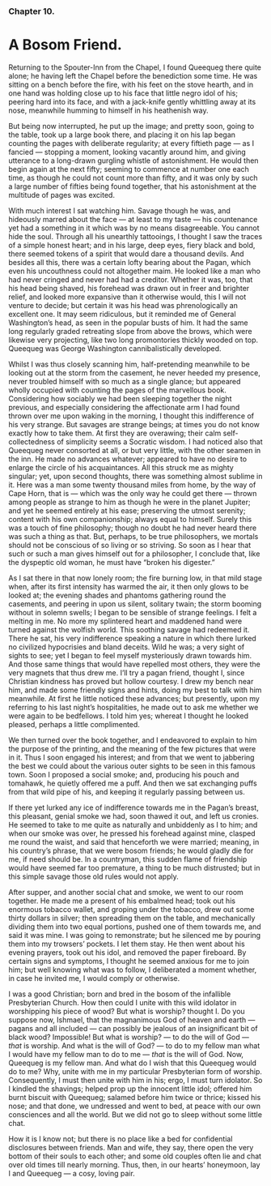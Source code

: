 ### Chapter 10.

# A Bosom Friend.

Returning to the Spouter-Inn from the Chapel, I found Queequeg there quite
alone; he having left the Chapel before the benediction some time. He was
sitting on a bench before the fire, with his feet on the stove hearth, and in
one hand was holding close up to his face that little negro idol of his;
peering hard into its face, and with a jack-knife gently whittling away at its
nose, meanwhile humming to himself in his heathenish way.

But being now interrupted, he put up the image; and pretty soon, going to the
table, took up a large book there, and placing it on his lap began counting the
pages with deliberate regularity; at every fiftieth page — as I fancied —
stopping a moment, looking vacantly around him, and giving utterance to a
long-drawn gurgling whistle of astonishment. He would then begin again at the
next fifty; seeming to commence at number one each time, as though he could not
count more than fifty, and it was only by such a large number of fifties being
found together, that his astonishment at the multitude of pages was excited.

With much interest I sat watching him. Savage though he was, and hideously
marred about the face — at least to my taste — his countenance yet had a
something in it which was by no means disagreeable. You cannot hide the soul.
Through all his unearthly tattooings, I thought I saw the traces of a simple
honest heart; and in his large, deep eyes, fiery black and bold, there seemed
tokens of a spirit that would dare a thousand devils. And besides all this,
there was a certain lofty bearing about the Pagan, which even his uncouthness
could not altogether maim. He looked like a man who had never cringed and
never had had a creditor. Whether it was, too, that his head being shaved, his
forehead was drawn out in freer and brighter relief, and looked more expansive
than it otherwise would, this I will not venture to decide; but certain it was
his head was phrenologically an excellent one. It may seem ridiculous, but it
reminded me of General Washington’s head, as seen in the popular busts of him.
It had the same long regularly graded retreating slope from above the brows,
which were likewise very projecting, like two long promontories thickly wooded
on top. Queequeg was George Washington cannibalistically developed.

Whilst I was thus closely scanning him, half-pretending meanwhile to be looking
out at the storm from the casement, he never heeded my presence, never troubled
himself with so much as a single glance; but appeared wholly occupied with
counting the pages of the marvellous book. Considering how sociably we had
been sleeping together the night previous, and especially considering the
affectionate arm I had found thrown over me upon waking in the morning, I
thought this indifference of his very strange. But savages are strange beings;
at times you do not know exactly how to take them. At first they are overawing;
their calm self-collectedness of simplicity seems a Socratic wisdom. I had
noticed also that Queequeg never consorted at all, or but very little, with the
other seamen in the inn. He made no advances whatever; appeared to have no
desire to enlarge the circle of his acquaintances. All this struck me as mighty
singular; yet, upon second thoughts, there was something almost sublime in it.
Here was a man some twenty thousand miles from home, by the way of Cape Horn,
that is — which was the only way he could get there — thrown among people as
strange to him as though he were in the planet Jupiter; and yet he seemed
entirely at his ease; preserving the utmost serenity; content with his own
companionship; always equal to himself. Surely this was a touch of fine
philosophy; though no doubt he had never heard there was such a thing as that.
But, perhaps, to be true philosophers, we mortals should not be conscious of so
living or so striving. So soon as I hear that such or such a man gives himself
out for a philosopher, I conclude that, like the dyspeptic old woman, he must
have “broken his digester.”

As I sat there in that now lonely room; the fire burning low, in that mild
stage when, after its first intensity has warmed the air, it then only glows to
be looked at; the evening shades and phantoms gathering round the casements,
and peering in upon us silent, solitary twain; the storm booming without in
solemn swells; I began to be sensible of strange feelings. I felt a melting in
me. No more my splintered heart and maddened hand were turned against the
wolfish world. This soothing savage had redeemed it. There he sat, his very
indifference speaking a nature in which there lurked no civilized hypocrisies
and bland deceits. Wild he was; a very sight of sights to see; yet I began to
feel myself mysteriously drawn towards him. And those same things that would
have repelled most others, they were the very magnets that thus drew me. I’ll
try a pagan friend, thought I, since Christian kindness has proved but hollow
courtesy. I drew my bench near him, and made some friendly signs and hints,
doing my best to talk with him meanwhile. At first he little noticed these
advances; but presently, upon my referring to his last night’s hospitalities,
he made out to ask me whether we were again to be bedfellows. I told him yes;
whereat I thought he looked pleased, perhaps a little complimented.

We then turned over the book together, and I endeavored to explain to him the
purpose of the printing, and the meaning of the few pictures that were in it.
Thus I soon engaged his interest; and from that we went to jabbering the best
we could about the various outer sights to be seen in this famous town. Soon I
proposed a social smoke; and, producing his pouch and tomahawk, he quietly
offered me a puff. And then we sat exchanging puffs from that wild pipe of his,
and keeping it regularly passing between us.

If there yet lurked any ice of indifference towards me in the Pagan’s breast,
this pleasant, genial smoke we had, soon thawed it out, and left us cronies. He
seemed to take to me quite as naturally and unbiddenly as I to him; and when
our smoke was over, he pressed his forehead against mine, clasped me round the
waist, and said that henceforth we were married; meaning, in his country’s
phrase, that we were bosom friends; he would gladly die for me, if need should
be. In a countryman, this sudden flame of friendship would have seemed far too
premature, a thing to be much distrusted; but in this simple savage those old
rules would not apply.

After supper, and another social chat and smoke, we went to our room together.
He made me a present of his embalmed head; took out his enormous tobacco
wallet, and groping under the tobacco, drew out some thirty dollars in silver;
then spreading them on the table, and mechanically dividing them into two equal
portions, pushed one of them towards me, and said it was mine. I was going to
remonstrate; but he silenced me by pouring them into my trowsers’ pockets. I
let them stay. He then went about his evening prayers, took out his idol, and
removed the paper fireboard. By certain signs and symptoms, I thought he seemed
anxious for me to join him; but well knowing what was to follow, I deliberated
a moment whether, in case he invited me, I would comply or otherwise.

I was a good Christian; born and bred in the bosom of the infallible
Presbyterian Church. How then could I unite with this wild idolator in
worshipping his piece of wood? But what is worship? thought I. Do you suppose
now, Ishmael, that the magnanimous God of heaven and earth — pagans and all
included — can possibly be jealous of an insignificant bit of black wood?
Impossible! But what is worship? — to do the will of God — _that_ is worship.
And what is the will of God? — to do to my fellow man what I would have my
fellow man to do to me — _that_ is the will of God. Now, Queequeg is my fellow
man. And what do I wish that this Queequeg would do to me? Why, unite with me
in my particular Presbyterian form of worship. Consequently, I must then unite
with him in his; ergo, I must turn idolator. So I kindled the shavings; helped
prop up the innocent little idol; offered him burnt biscuit with Queequeg;
salamed before him twice or thrice; kissed his nose; and that done, we
undressed and went to bed, at peace with our own consciences and all the world.
But we did not go to sleep without some little chat.

How it is I know not; but there is no place like a bed for confidential
disclosures between friends. Man and wife, they say, there open the very bottom
of their souls to each other; and some old couples often lie and chat over old
times till nearly morning. Thus, then, in our hearts’ honeymoon, lay I and
Queequeg — a cosy, loving pair.
